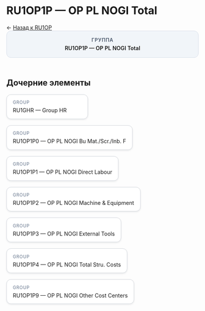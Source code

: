 # RU1OP1P — OP PL NOGI Total
<p class="cc-breadcrumb">← <a href='../../level_02/RU1OP/'>Назад к RU1OP</a></p>
<style>
.cc-container { display: flex; flex-direction: column; gap: 1.5rem; }
.cc-breadcrumb { margin: 0; }
.cc-parent { padding: 1rem 1.25rem; border-radius: 12px; background: #f1f5f9; border: 1px solid #d8dee9; text-align: center; font-weight: 600; }
.cc-parent .cc-tag { font-size: 0.8rem; text-transform: uppercase; color: #475569; letter-spacing: 0.06em; }
.cc-children { display: flex; flex-wrap: wrap; gap: 1rem; }
.cc-tile { display: block; min-width: 180px; padding: 0.85rem 1rem; border-radius: 12px; border: 1px solid #d1d5db; background: #ffffff; box-shadow: 0 2px 4px rgba(15, 23, 42, 0.08); transition: transform 0.1s ease, box-shadow 0.1s ease; color: inherit; text-decoration: none; }
.cc-tile:hover { transform: translateY(-2px); box-shadow: 0 6px 12px rgba(15, 23, 42, 0.15); }
.cc-tile-leaf { background: #f8fafc; }
.cc-tag { font-size: 0.7rem; color: #64748b; text-transform: uppercase; letter-spacing: 0.08em; margin-bottom: 0.3rem; }
.cc-person { margin-top: 0.35rem; font-size: 0.8rem; color: #1f2937; }
</style>
<div class='cc-container'>
  <div class='cc-parent'>
    <div class='cc-tag'>Группа</div>
    <div>RU1OP1P — OP PL NOGI Total</div>
  </div>
  <div>
    <h2>Дочерние элементы</h2>
<div class='cc-children'><a class='cc-tile' href='../../level_04/RU1GHR/'><div class='cc-tag'>GROUP</div><div>RU1GHR — Group HR</div></a><a class='cc-tile' href='../../level_04/RU1OP1P0/'><div class='cc-tag'>GROUP</div><div>RU1OP1P0 — OP PL NOGI Bu Mat./Scr./Inb. F</div></a><a class='cc-tile' href='../../level_04/RU1OP1P1/'><div class='cc-tag'>GROUP</div><div>RU1OP1P1 — OP PL NOGI Direct Labour</div></a><a class='cc-tile' href='../../level_04/RU1OP1P2/'><div class='cc-tag'>GROUP</div><div>RU1OP1P2 — OP PL NOGI Machine &amp; Equipment</div></a><a class='cc-tile' href='../../level_04/RU1OP1P3/'><div class='cc-tag'>GROUP</div><div>RU1OP1P3 — OP PL NOGI External Tools</div></a><a class='cc-tile' href='../../level_04/RU1OP1P4/'><div class='cc-tag'>GROUP</div><div>RU1OP1P4 — OP PL NOGI Total Stru. Costs</div></a><a class='cc-tile' href='../../level_04/RU1OP1P9/'><div class='cc-tag'>GROUP</div><div>RU1OP1P9 — OP PL NOGI Other Cost Centers</div></a></div>
  </div>
</div>
